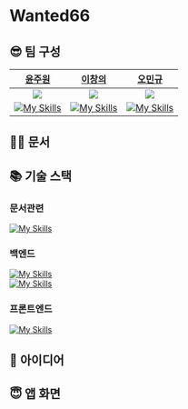 # Wanted66


## 😎 팀 구성
|[윤주원](https://github.com/juwon0520)|[이창의](https://github.com/changuii) |[오민규](https://github.com/kormk) | 
| :--:| :--:| :--:|
| ![](https://avatars.githubusercontent.com/u/128710390?v=4)| ![](https://avatars.githubusercontent.com/u/122252160?v=4) | ![](https://avatars.githubusercontent.com/u/63334787?v=4) | 
| [![My Skills](https://skillicons.dev/icons?i=react)](https://skillicons.dev) | [![My Skills](https://skillicons.dev/icons?i=spring)](https://skillicons.dev) | [![My Skills](https://skillicons.dev/icons?i=spring)](https://skillicons.dev) |

## 👨‍🏫 문서 

## 📚 기술 스택
### 문서관련



[![My Skills](https://skillicons.dev/icons?i=notion,figma)](https://skillicons.dev)  



### 백엔드
[![My Skills](https://skillicons.dev/icons?i=spring,mysql,hibernate)](https://skillicons.dev)  
[![My Skills](https://skillicons.dev/icons?i=aws,docker,nginx)](https://skillicons.dev)    

### 프론트엔드
[![My Skills](https://skillicons.dev/icons?i=react,netlify)](https://skillicons.dev)


## 📌 아이디어

## 😇 앱 화면

